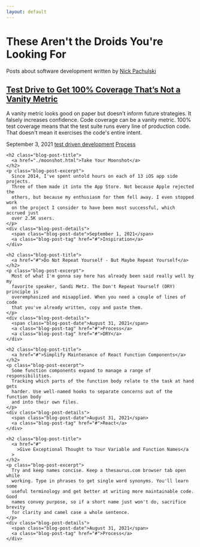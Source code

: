 ```yaml
---
layout: default
---
```


<div id="introduction-container">
  <div id="introduction">
    <h1 id="blog-title">These Aren't the Droids You're Looking For</h1>
    <p>
      Posts about software development written by
      <a id="author-link" href="#">Nick Pachulski</a>
    </p>
  </div>
</div>
<div id="blog-posts-container">
  <div id="blog-posts">
    <h2 class="blog-post-title">
      <a href="#">
        Test Drive to Get 100% Coverage That’s Not a Vanity Metric
      </a>
    </h2>
    <p class="blog-post-excerpt">
      A vanity metric looks good on paper but doesn't inform future strategies.
      It falsely increases confidence. Code coverage can be a vanity metric.
      100% test coverage means that the test suite runs every line of production
      code. That doesn't mean it exercises the code's entire intent.
    </p>
    <div class="blog-post-details">
      <span class="blog-post-date">September 3, 2021</span>
      <a class="blog-post-tag" href="#">test driven development</a>
      <a class="blog-post-tag" href="#">Process</a>
    </div>

    <h2 class="blog-post-title">
      <a href="./moonshot.html">Take Your Moonshot</a>
    </h2>
    <p class="blog-post-excerpt">
      Since 2014, I've spent untold hours on each of 13 iOS app side projects.
      Three of them made it into the App Store. Not because Apple rejected the
      others, but because my enthusiasm for them fell away. I even stopped work
      on the project I consider to have been most successful, which accrued just
      over 2.5K users.
    </p>
    <div class="blog-post-details">
      <span class="blog-post-date">September 1, 2021</span>
      <a class="blog-post-tag" href="#">Inspiration</a>
    </div>

    <h2 class="blog-post-title">
      <a href="#">Do Not Repeat Yourself - But Maybe Repeat Yourself</a>
    </h2>
    <p class="blog-post-excerpt">
      Most of what I'm gonna say here has already been said really well by my
      favorite speaker, Sandi Metz. The Don't Repeat Yourself (DRY) principle is
      overemphasized and misapplied. When you need a couple of lines of code
      that you've already written, copy and paste them.
    </p>
    <div class="blog-post-details">
      <span class="blog-post-date">August 31, 2021</span>
      <a class="blog-post-tag" href="#">Process</a>
      <a class="blog-post-tag" href="#">DRY</a>
    </div>

    <h2 class="blog-post-title">
      <a href="#">Simplify Maintenance of React Function Components</a>
    </h2>
    <p class="blog-post-excerpt">
      Some function components expand to manage a range of responsibilities.
      Tracking which parts of the function body relate to the task at hand gets
      harder. Use well-named hooks to separate concerns out of the function body
      and into their own files.
    </p>
    <div class="blog-post-details">
      <span class="blog-post-date">August 31, 2021</span>
      <a class="blog-post-tag" href="#">React</a>
    </div>

    <h2 class="blog-post-title">
      <a href="#"
        >Give Exceptional Thought to Your Variable and Function Names</a
      >
    </h2>
    <p class="blog-post-excerpt">
      Try and keep names concise. Keep a thesaurus.com browser tab open while
      working. Type in phrases to get single word synonyms. You'll learn some
      useful terminology and get better at writing more maintainable code. Good
      names convey purpose, so if a short name just won't do, sacrifice brevity
      for clarity and camel case a whole sentence.
    </p>
    <div class="blog-post-details">
      <span class="blog-post-date">August 31, 2021</span>
      <a class="blog-post-tag" href="#">Process</a>
    </div>

  </div>
</div>
